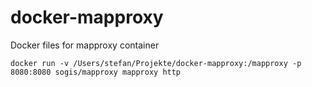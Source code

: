 # docker-mapproxy
Docker files for mapproxy container


```
docker run -v /Users/stefan/Projekte/docker-mapproxy:/mapproxy -p 8080:8080 sogis/mapproxy mapproxy http
```